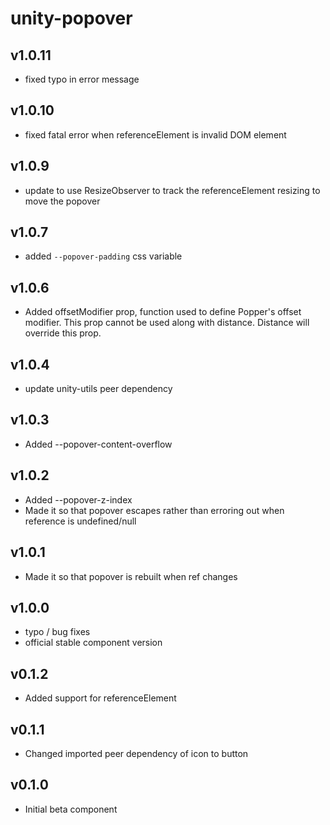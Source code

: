 # unity-popover

## v1.0.11
- fixed typo in error message

## v1.0.10
- fixed fatal error when referenceElement is invalid DOM element

## v1.0.9
- update to use ResizeObserver to track the referenceElement resizing to move the popover

## v1.0.7
- added `--popover-padding` css variable

## v1.0.6
- Added offsetModifier prop, function used to define Popper's offset modifier. This prop cannot be used along with distance. Distance will override this prop.

## v1.0.4
- update unity-utils peer dependency

## v1.0.3
- Added --popover-content-overflow

## v1.0.2
- Added --popover-z-index
- Made it so that popover escapes rather than erroring out when reference is undefined/null

## v1.0.1
- Made it so that popover is rebuilt when ref changes

## v1.0.0
- typo / bug fixes
- official stable component version

## v0.1.2
- Added support for referenceElement

## v0.1.1
- Changed imported peer dependency of icon to button

## v0.1.0
- Initial beta component
